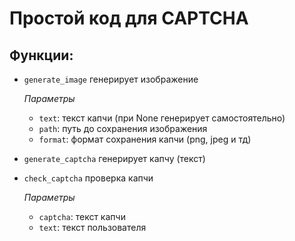 # Простой код для CAPTCHA

## Функции:
- `generate_image` генерирует изображение
    
    _Параметры_
  - `text`: текст капчи (при None генерирует самостоятельно)
  - `path`: путь до сохранения изображения
  - `format`: формат сохранения капчи (png, jpeg и тд)

- `generate_captcha` генерирует капчу (текст)

- `check_captcha` проверка капчи

    _Параметры_
  - `captcha`: текст капчи
  - `text`: текст пользователя